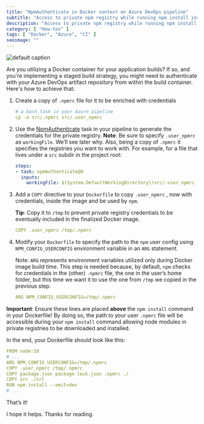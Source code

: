 ```yaml
---
title: "NpmAuthenticate in Docker context on Azure DevOps pipeline"
subtitle: "Access to private npm registry while running npm install inside Docker images builded on Azure DevOps pipelines"
description: "Access to private npm registry while running npm install inside Docker images builded on Azure DevOps pipelines"
category: [ "How-tos" ]
tags: [ "Docker", "Azure", "CI" ]
seoimage: ""
---
```


![default caption](https://fpira.com/static/postimages/3011/44727-001.jpg)

Are you utilizing a Docker container for your application builds? If so, and you're implementing a staged build strategy, you might need to authenticate with your Azure DevOps artifact repository from within the build container. Here's how to achieve that:

1. Create a copy of `.npmrc` file for it to be enriched with credentials

	```yaml
	# a bash task in your Azure pipeline
	cp -a src/.npmrc src/.user_npmrc
	```

2. Use the [NpmAuthenticate](https://learn.microsoft.com/en-us/azure/devops/pipelines/tasks/reference/npm-authenticate-v0?view=azure-pipelines) task in your pipeline to generate the credentials for the private registry.
**Note**: Be sure to specify `.user_npmrc` as `workingFile`. We’ll see later why. Also, being a copy of `.npmrc` it specifies the registries you want to work with. For example, for a file that lives under a `src` subdir in the project root:

	```yaml
	steps:
	- task: npmAuthenticate@0
	  inputs:
	    workingFile: $(System.DefaultWorkingDirectory)/src/.user_npmrc
	```

3. Add a `COPY` directive to your `Dockerfile` to copy `.user_npmrc` , now with credentials, inside the image and be used by `npm`.

	**Tip**: Copy it to `/tmp` to prevent private registry credentials to be eventually included in the finalized Docker image.

	```yaml
	COPY .user_npmrc /tmp/.npmrc
	```

4. Modify your `Dockerfile` to specify the path to the `npm` user config using `NPM_CONFIG_USERCONFIG` environment variable in an `ARG` statement.

	Note: `ARG` represents environment variables utilized only during Docker image build time. This step is needed because, by default, `npm` checks for credentials in the (other) `.npmrc` file, the one in the user’s home folder, but this time we want it to use the one from `/tmp` we copied in the previous step.

	```yaml
	ARG NPM_CONFIG_USERCONFIG=/tmp/.npmrc
	```

**Important**: Ensure these lines are placed **above** the `npm install` command in your Dockerfile! By doing so, the path to your user `.npmrc` file will be accessible during your `npm install` command allowing node modules in private registries to be downloaded and installed.

In the end, your Dockerfile should look like this:

```yaml
FROM node:18
# ...
ARG NPM_CONFIG_USERCONFIG=/tmp/.npmrc
COPY .user_npmrc /tmp/.npmrc
COPY package.json package-lock.json .npmrc ./
COPY src ./src
RUN npm install --omit=dev
# ...
```

That’s it!

I hope it helps. Thanks for reading.

